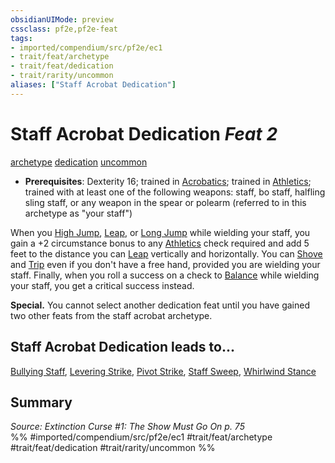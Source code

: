 ```yaml
---
obsidianUIMode: preview
cssclass: pf2e,pf2e-feat
tags:
- imported/compendium/src/pf2e/ec1
- trait/feat/archetype
- trait/feat/dedication
- trait/rarity/uncommon
aliases: ["Staff Acrobat Dedication"]
---
```

# Staff Acrobat Dedication  *Feat 2*  
[archetype](archetype.md)  [dedication](dedication.md)  [uncommon](uncommon.md)  

- **Prerequisites**: Dexterity 16; trained in [Acrobatics](../skills.md#Acrobatics); trained in [Athletics](../skills.md#Athletics); trained with at least one of the following weapons: staff, bo staff, halfling sling staff, or any weapon in the spear or polearm (referred to in this archetype as "your staff")

When you [High Jump](high-jump.md), [Leap](leap.md), or [Long Jump](long-jump.md) while wielding your staff, you gain a +2 circumstance bonus to any [Athletics](../skills.md#Athletics) check required and add 5 feet to the distance you can [Leap](leap.md) vertically and horizontally. You can [Shove](rules/actions/shove.md) and [Trip](rules/actions/trip.md) even if you don't have a free hand, provided you are wielding your staff. Finally, when you roll a success on a check to [Balance](balance.md) while wielding your staff, you get a critical success instead.

**Special.** You cannot select another dedication feat until you have gained two other feats from the staff acrobat archetype.

## Staff Acrobat Dedication leads to...

[Bullying Staff](bullying-staff-ec1.md), [Levering Strike](levering-strike-ec1.md), [Pivot Strike](pivot-strike-ec1.md), [Staff Sweep](staff-sweep-ec1.md), [Whirlwind Stance](whirlwind-stance-ec1.md)

## Summary

*Source: Extinction Curse #1: The Show Must Go On p. 75*  
%% #imported/compendium/src/pf2e/ec1 #trait/feat/archetype #trait/feat/dedication #trait/rarity/uncommon %%
